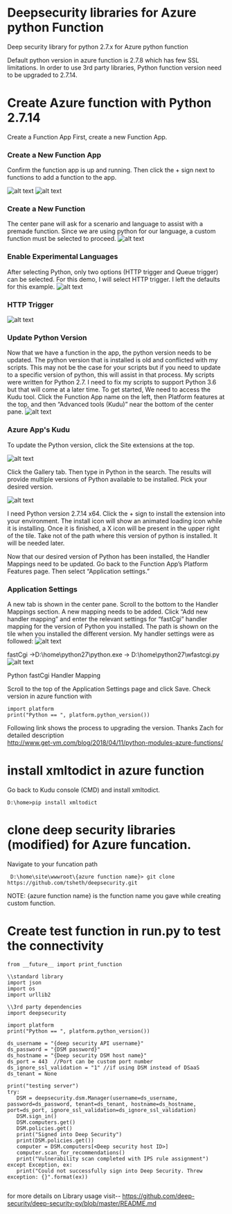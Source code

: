 # Deepsecurity libraries for Azure python Function
Deep security library for python 2.7.x for Azure python function

Default python version in azure function is 2.7.8 which has few SSL limitations. In order to use 3rd party libraries, Python function version need to be upgraded to 2.7.14.
# Create Azure function with Python 2.7.14
Create a Function App
First, create a new Function App. 

### Create a New Function App

Confirm the function app is up and running.  Then click the + sign next to functions to add a function to the app. 

![alt text](http://www.get-vm.com/blog/wp-content/uploads/2018/04/createFunc.png)
![alt text](http://www.get-vm.com/blog/wp-content/uploads/2018/04/addFunctionToApp.png)

### Create a New Function

The center pane will ask for a scenario and language to assist with a premade function. Since we are using python for our language, a custom function must be selected to proceed.
![alt text](http://www.get-vm.com/blog/wp-content/uploads/2018/04/customFunc.png)

### Enable Experimental Languages

After selecting Python, only two options (HTTP trigger and Queue trigger) can be selected. For this demo, I will select HTTP trigger. I left the defaults for this example.
![alt text](http://www.get-vm.com/blog/wp-content/uploads/2018/04/enableExperimentalLang.png)

### HTTP Trigger
![alt text](http://www.get-vm.com/blog/wp-content/uploads/2018/04/newHTTPtrigger.png)

### Update Python Version
Now that we have a function in the app, the python version needs to be updated. The python version that is installed is old and conflicted with my scripts. This may not be the case for your scripts but if you need to update to a specific version of python, this will assist in that process. My scripts were written for Python 2.7. I need to fix my scripts to support Python 3.6 but that will come at a later time. To get started, We need to access the Kudu tool. Click the Function App name on the left, then Platform features at the top, and then “Advanced tools (Kudu)” near the bottom of the center pane.
![alt text](http://www.get-vm.com/blog/wp-content/uploads/2018/04/accessKudu.png)

### Azure App's Kudu

To update the Python version, click the Site extensions at the top.

![alt text](http://www.get-vm.com/blog/wp-content/uploads/2018/04/siteExtSearchPython.png)

Click the Gallery tab. Then type in Python in the search. The results will provide multiple versions of Python available to be installed. Pick your desired version. 

![alt text](http://www.get-vm.com/blog/wp-content/uploads/2018/04/installPython.png)

I need Python version 2.7.14 x64. Click the + sign to install the extension into your environment. The install icon will show an animated loading icon while it is installing. Once it is finished, a X icon will be present in the upper right of the tile. Take not of the path where this version of python is installed. It will be needed later.

Now that our desired version of Python has been installed, the Handler Mappings need to be updated. Go back to the Function App’s Platform Features page. Then select “Application settings.”

### Application Settings

A new tab is shown in the center pane. Scroll to the bottom to the Handler Mappings section. A new mapping needs to be added. Click “Add new handler mapping” and enter the relevant settings for “fastCgi” handler mapping for the version of Python you installed. The path is shown on the tile when you installed the different version. My handler settings were as followed:
![alt text](http://www.get-vm.com/blog/wp-content/uploads/2018/04/appSettings.png)

fastCgi ->D:\home\python27\python.exe -> D:\home\python27\wfastcgi.py 
![alt text](http://www.get-vm.com/blog/wp-content/uploads/2018/04/handlerMapping.png)

Python fastCgi Handler Mapping

Scroll to the top of the Application Settings page and click Save.
Check version in azure function with

```
import platform
print("Python == ", platform.python_version())
```

Following link shows the process to upgrading the version.  Thanks Zach for detailed description  
http://www.get-vm.com/blog/2018/04/11/python-modules-azure-functions/



# install xmltodict in azure function

 Go back to Kudu console (CMD) and install xmltodict. 
 ```
 D:\home>pip install xmltodict
 ```
 
# clone deep security libraries (modified) for Azure funcation.

 Navigate to your funcation path
```
 D:\home\site\wwwroot\{azure function name}> git clone https://github.com/tsheth/deepsecurity.git
 ```
 
 NOTE: {azure function name} is the function name you gave while creating custom function.
 
 # Create test function in run.py to test the connectivity
 
 ```
from __future__ import print_function

\\standard library
import json
import os
import urllib2

\\3rd party dependencies
import deepsecurity

import platform
print("Python == ", platform.python_version())
   
ds_username = "{deep security API username}"
ds_password = "{DSM password}"
ds_hostname = "{Deep security DSM host name}"
ds_port = 443  //Port can be custom port number
ds_ignore_ssl_validation = "1" //if using DSM instead of DSaaS
ds_tenant = None

print("testing server")
try:
    DSM = deepsecurity.dsm.Manager(username=ds_username, password=ds_password, tenant=ds_tenant, hostname=ds_hostname, port=ds_port, ignore_ssl_validation=ds_ignore_ssl_validation)
    DSM.sign_in()
    DSM.computers.get()
    DSM.policies.get()
    print("Signed into Deep Security")
    print(DSM.policies.get())
    computer = DSM.computers[<Deep security host ID>]
    computer.scan_for_recommendations()
    print("Vulnerability scan completed with IPS rule assignment")
except Exception, ex:
    print("Could not successfully sign into Deep Security. Threw exception: {}".format(ex))
  
 ```


  for more details on Library usage visit-- https://github.com/deep-security/deep-security-py/blob/master/README.md
  

 
